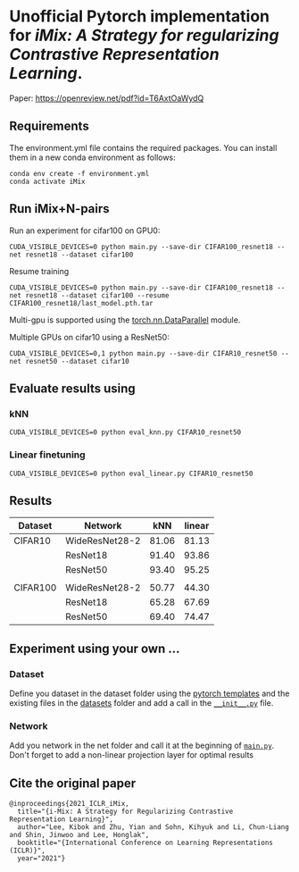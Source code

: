 # Unofficial Pytorch implementation for *iMix: A Strategy for regularizing Contrastive Representation Learning*.
Paper: https://openreview.net/pdf?id=T6AxtOaWydQ


## Requirements
The environment.yml file contains the required packages. You can install them in a new conda environment as follows:
```
conda env create -f environment.yml
conda activate iMix
```

## Run iMix+N-pairs
Run an experiment for cifar100 on GPU0:
```
CUDA_VISIBLE_DEVICES=0 python main.py --save-dir CIFAR100_resnet18 --net resnet18 --dataset cifar100
```
Resume training
```
CUDA_VISIBLE_DEVICES=0 python main.py --save-dir CIFAR100_resnet18 --net resnet18 --dataset cifar100 --resume CIFAR100_resnet18/last_model.pth.tar
```

Multi-gpu is supported using the [torch.nn.DataParallel](https://pytorch.org/docs/stable/generated/torch.nn.DataParallel.html) module.

Multiple GPUs on cifar10 using a ResNet50:
```
CUDA_VISIBLE_DEVICES=0,1 python main.py --save-dir CIFAR10_resnet50 --net resnet50 --dataset cifar10
```
## Evaluate results using
### kNN
```
CUDA_VISIBLE_DEVICES=0 python eval_knn.py CIFAR10_resnet50
```
### Linear finetuning
```
CUDA_VISIBLE_DEVICES=0 python eval_linear.py CIFAR10_resnet50
```

## Results
| Dataset | Network | kNN | linear |
| -----------|-----------|------| ---- |
|CIFAR10|WideResNet28-2|81.06|81.13|
|       |ResNet18|91.40|93.86|
|       |ResNet50|93.40|95.25|
||
|CIFAR100|WideResNet28-2|50.77|44.30|
|        |ResNet18|65.28|67.69|
|        |ResNet50|69.40|74.47|
 
## Experiment using your own ... 
### Dataset
Define you dataset in the dataset folder using the [pytorch templates](https://pytorch.org/tutorials/beginner/data_loading_tutorial.html) and the existing files in the [datasets](https://github.com/PaulAlbert31/iMix/tree/main/datasets) folder and add a call in the [`__init__.py`](https://github.com/PaulAlbert31/iMix/blob/main/datasets/__init__.py) file. 
### Network
Add you network in the net folder and call it at the beginning of [`main.py`](https://github.com/PaulAlbert31/iMix/blob/main/main.py). Don't forget to add a non-linear projection layer for optimal results

## Cite the original paper
```
@inproceedings{2021_ICLR_iMix,
  title="{i-Mix: A Strategy for Regularizing Contrastive Representation Learning}",
  author="Lee, Kibok and Zhu, Yian and Sohn, Kihyuk and Li, Chun-Liang and Shin, Jinwoo and Lee, Honglak",
  booktitle="{International Conference on Learning Representations (ICLR)}",
  year="2021"}
```
